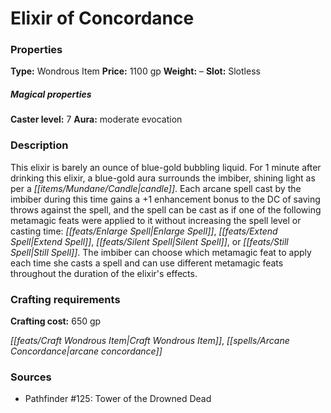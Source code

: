 ﻿---
Title: "Elixir of Concordance"
Type: "Wondrous Item"
Price: "1100 gp"
Weight: "–"
Slot: "Slotless"
Caster level: "7"
Aura: "moderate evocation"
Description: |
  "This elixir is barely an ounce of blue-gold bubbling liquid. For 1 minute after drinking this elixir, a blue-gold aura surrounds the imbiber, shining light as per a candle. Each arcane spell cast by the imbiber during this time gains a +1 enhancement bonus to the DC of saving throws against the spell, and the spell can be cast as if one of the following metamagic feats were applied to it without increasing the spell level or casting time: Enlarge Spell, Extend Spell, Silent Spell, or Still Spell. The imbiber can choose which metamagic feat to apply each time she casts a spell and can use different metamagic feats throughout the duration of the elixir's effects."
Crafting cost: "650 gp"
Sources: "['Pathfinder #125: Tower of the Drowned Dead']"
---

# Elixir of Concordance

### Properties

**Type:** Wondrous Item **Price:** 1100 gp **Weight:** – **Slot:** Slotless

##### Magical properties

**Caster level:** 7 **Aura:** moderate evocation

### Description

This elixir is barely an ounce of blue-gold bubbling liquid. For 1 minute after drinking this elixir, a blue-gold aura surrounds the imbiber, shining light as per a _[[items/Mundane/Candle|candle]]_. Each arcane spell cast by the imbiber during this time gains a +1 enhancement bonus to the DC of saving throws against the spell, and the spell can be cast as if one of the following metamagic feats were applied to it without increasing the spell level or casting time: _[[feats/Enlarge Spell|Enlarge Spell]]_, _[[feats/Extend Spell|Extend Spell]]_, _[[feats/Silent Spell|Silent Spell]]_, or _[[feats/Still Spell|Still Spell]]_. The imbiber can choose which metamagic feat to apply each time she casts a spell and can use different metamagic feats throughout the duration of the elixir's effects.

### Crafting requirements

**Crafting cost:** 650 gp

_[[feats/Craft Wondrous Item|Craft Wondrous Item]]_, _[[spells/Arcane Concordance|arcane concordance]]_

### Sources

* Pathfinder #125: Tower of the Drowned Dead